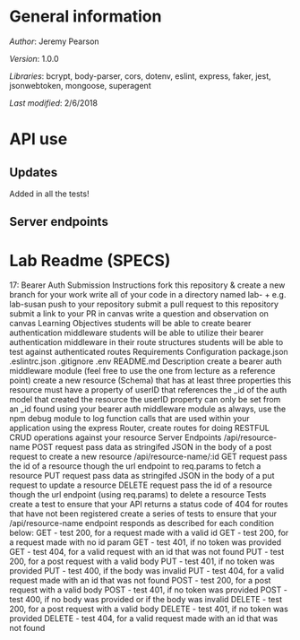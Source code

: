 # General information
_Author_: Jeremy Pearson

_Version_: 1.0.0

_Libraries_: bcrypt, body-parser, cors, dotenv, eslint, express, faker, jest, jsonwebtoken, mongoose, superagent

_Last modified_: 2/6/2018

# API use

## Updates
Added in all the tests!

## Server endpoints



# Lab Readme (SPECS)

17: Bearer Auth
Submission Instructions
fork this repository & create a new branch for your work
write all of your code in a directory named lab- + <your name> e.g. lab-susan
push to your repository
submit a pull request to this repository
submit a link to your PR in canvas
write a question and observation on canvas
Learning Objectives
students will be able to create bearer authentication middleware
students will be able to utilize their bearer authentication middleware in their route structures
students will be able to test against authenticated routes
Requirements
Configuration
package.json
.eslintrc.json
.gitignore
.env
README.md
Description
create a bearer auth middleware module (feel free to use the one from lecture as a reference point)
create a new resource (Schema) that has at least three properties
this resource must have a property of userID that references the _id of the auth model that created the resource
the userID property can only be set from an _id found using your bearer auth middleware module
as always, use the npm debug module to log function calls that are used within your application
using the express Router, create routes for doing RESTFUL CRUD operations against your resource
Server Endpoints
/api/resource-name
POST request
pass data as stringifed JSON in the body of a post request to create a new resource
/api/resource-name/:id
GET request
pass the id of a resource though the url endpoint to req.params to fetch a resource
PUT request
pass data as stringifed JSON in the body of a put request to update a resource
DELETE request
pass the id of a resource though the url endpoint (using req.params) to delete a resource
Tests
create a test to ensure that your API returns a status code of 404 for routes that have not been registered
create a series of tests to ensure that your /api/resource-name endpoint responds as described for each condition below:
GET - test 200, for a request made with a valid id
GET - test 200, for a request made with no id param
GET - test 401, if no token was provided
GET - test 404, for a valid request with an id that was not found
PUT - test 200, for a post request with a valid body
PUT - test 401, if no token was provided
PUT - test 400, if the body was invalid
PUT - test 404, for a valid request made with an id that was not found
POST - test 200, for a post request with a valid body
POST - test 401, if no token was provided
POST - test 400, if no body was provided or if the body was invalid
DELETE - test 200, for a post request with a valid body
DELETE - test 401, if no token was provided
DELETE - test 404, for a valid request made with an id that was not found